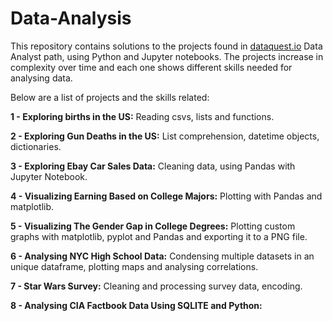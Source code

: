 # Data-Analysis

This repository contains solutions to the projects found in [dataquest.io](dataquest.io) Data Analyst path, using Python and Jupyter notebooks. The projects increase in complexity over time and each one shows different skills needed for analysing data.

Below are a list of projects and the skills related:

**1 - Exploring births in the US:** Reading csvs, lists and functions.

**2 - Exploring Gun Deaths in the US:** List comprehension, datetime objects, dictionaries.

**3 - Exploring Ebay Car Sales Data:** Cleaning data, using Pandas with Jupyter Notebook.

**4 - Visualizing Earning Based on College Majors:** Plotting with Pandas and matplotlib.

**5 - Visualizing The Gender Gap in College Degrees:** Plotting custom graphs with matplotlib, pyplot and Pandas and exporting it to a PNG file.

**6 - Analysing NYC High School Data:** Condensing multiple datasets in an unique dataframe, plotting maps and analysing correlations. 

**7 - Star Wars Survey:** Cleaning and processing survey data, encoding.

**8 - Analysing CIA Factbook Data Using SQLITE and Python:**
